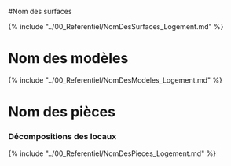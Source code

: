 #Nom des surfaces

{% include "../00_Referentiel/NomDesSurfaces_Logement.md" %}

# Nom des modèles

{% include "../00_Referentiel/NomDesModeles_Logement.md" %}

# Nom des pièces

### Décompositions des locaux

{% include "../00_Referentiel/NomDesPieces_Logement.md" %}